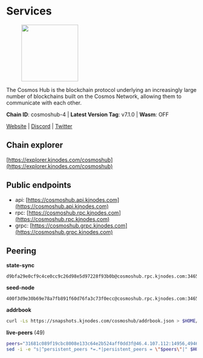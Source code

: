 # Services

<figure><img src="https://raw.githubusercontent.com/kj89/testnet_manuals/main/pingpub/logos/cosmoshub.png" width="150" alt=""><figcaption></figcaption></figure>

The Cosmos Hub is the blockchain protocol underlying an  increasingly large number of blockchains built on the  Cosmos Network, allowing them to communicate with each other.

**Chain ID**: cosmoshub-4 | **Latest Version Tag**: v7.1.0 | **Wasm**: OFF

[Website](https://hub.cosmos.network) | [Discord](https://discord.gg/cosmosnetwork) | [Twitter](https://twitter.com/cosmoshub)


## Chain explorer
[https://explorer.kjnodes.com/cosmoshub](https://explorer.kjnodes.com/cosmoshub)

## Public endpoints

* api: [https://cosmoshub.api.kjnodes.com](https://cosmoshub.api.kjnodes.com)
* rpc: [https://cosmoshub.rpc.kjnodes.com](https://cosmoshub.rpc.kjnodes.com)
* grpc: [https://cosmoshub.grpc.kjnodes.com](https://cosmoshub.grpc.kjnodes.com)

## Peering

**state-sync**

```text
d9bfa29e0cf9c4ce0cc9c26d98e5d97228f93b0b@cosmoshub.rpc.kjnodes.com:34656
```

**seed-node**

```text
400f3d9e30b69e78a7fb891f60d76fa3c73f0ecc@cosmoshub.rpc.kjnodes.com:34659
```

**addrbook**
```bash
curl -Ls https://snapshots.kjnodes.com/cosmoshub/addrbook.json > $HOME/.gaia/config/addrbook.json
```

**live-peers** (49)
```bash
peers="31681c089f19cbc8008e133c64e2b524aff0dd3f@46.4.107.112:14956,49469964d46155511be3f7b240856ebb15c1d1d2@34.91.103.185:26656,222385f3ce7f55f9c01c23f2ee340ed9548b18fa@35.222.169.98:26656,d9bfa29e0cf9c4ce0cc9c26d98e5d97228f93b0b@65.109.88.38:34656,44594a57ce538a21f8558bcb1c9ce560ad879e3e@15.235.114.84:26656,c1e437f73b8889b78ea34981e7c349157ad80284@107.135.15.66:26656,e0ab6c5cc86959853f499236b8297344802ac5f4@5.161.139.201:26656,b533749dfe0dc09eff1dfb2adf83108f9125ee1c@162.55.97.111:26656,a09ed43e09f773e39855dc5d8b6a220eff4cb947@204.16.241.207:26656,d5bf4870659c1d47f008691a64f970a56f0adb3c@80.190.132.234:56656,344d87e04fdf04be760da5069a59d9a489b886a6@52.14.44.1:26656,371a781ed95b643d4758b3736ab827ce1cbe4e98@65.108.136.206:26656,9d048653fa4d98e6c0760ed0c54ad2d257ba46df@65.108.137.34:26656,c14d39422b5d70d9084d19d286c7427c0762cdfc@162.55.92.114:2010,e4e0e9af2b55fbeb5b7637eebfa9feaa1503d29b@51.222.105.35:26656,56783b7e98eed68ec8af791248154f3cc53056d1@34.159.35.95:26656,f701e3e0b7983c5a9e8ef34f88acd82ebd661c87@64.44.148.194:26656,d9dbd30f7e9ae99dc05645f48f4637c2f4a14645@34.107.9.71:26656,2441e90fcb341fcd5bebec15b54e346cdca64a9b@135.148.123.8:14956,6ea2ef7d3dd5d6967708a0b31eed85ba090a90a1@65.108.121.190:12010,ba3bacc714817218562f743178228f23678b2873@34.141.15.99:26656,1cce99042f884d669e7287e3e362bff8e385c63e@46.4.79.183:26726,3084d6a288e20cbddac77b776906550c1029907a@65.109.41.3:27000,b28086e256aed04f2ab586bb97c90acd20a4980e@141.94.98.115:19095,58b54d8cfdc0c634ed592e2c008705791253ebbb@172.93.214.10:26656,64148c47e1424173e3dcf90ab90bf196c2971b15@88.218.224.118:26656,213857e741833d17275ea559bb2d0342398cec99@35.245.206.45:26656,381a2e419620a56ecdb3684a4272ee9e5b989e0a@18.166.143.49:26656,11de8a73123ce854241cfa9687921c544b83d5d9@141.94.100.228:26656,241b17dba97a2ed3c3747d12781fb86c9706e2d4@89.58.27.86:26656,39f68cf5744a881ea73023bf4e02db36390cfb1f@146.190.59.8:26090,daa6d8314246ad65037a48ec2e2266eeea9d46f8@154.53.63.50:26656,3ce30fdd489fa87b6465141cc56b48e5a22fe8e1@154.53.41.185:10093,bd410d4564f7e0dd9a0eb16a64c337a059e11b80@47.103.35.130:26656,4ddba29a7dfa740a4edeb5c620c963f67f951e1d@5.9.72.212:2000,d54eacb237dfbc0eb934a45509f878eb3ea3a5b3@64.44.148.195:26656,f58fa3aa606d321863effe34cfc7b22cfbfcbc2c@51.91.7.44:26656,1d02b4300c6b6fd1123a20502f0b3c0ce3b73654@88.198.16.9:26656,dd53fa5cfb6a604feb80860d47506d0dd84baa12@142.132.210.234:26656,a94dff85ed430f0475f41fe306c82b7eb7f6e858@51.91.153.78:31649,2eb0e5e53401c51535c13250aba5fe98374ba7f0@51.210.32.145:26656,dea13e7232642331360d4387b0ab106b014092d4@116.202.236.59:26656,dff07399aeadf3f1b6edfac07f92a238112d3036@93.189.30.120:26656,48fc4fe58d5392bda805212ba0c8e4e772dba1f9@142.132.158.93:14956,df1b21a6a92c6045946b2263ada344628ee9a8b6@74.118.143.189:26656,aee22c124c40f3f793a8cba3279b081632ff645d@135.181.20.40:26656,f8ae898b130457bbbf05fd3d2e9ca4559bd528fd@37.120.245.157:26656,21c544560445c0404e94aa539510352319df76ff@34.81.147.65:26656,347bd02478940696d81fbcb364b04360d5935612@185.232.68.12:26656"
sed -i -e "s|^persistent_peers *=.*|persistent_peers = \"$peers\"|" $HOME/.gaia/config/config.toml
```
